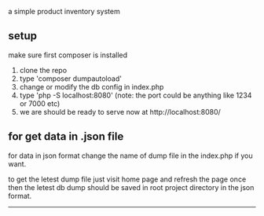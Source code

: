 a simple product inventory system

setup
-----------
make sure first composer is installed

1. clone the repo
2. type 'composer dumpautoload'
3. change or modify the db config in index.php
4. type 'php -S localhost:8080' (note: the port could be anything like 1234 or 7000 etc)
5. we are should be ready to serve now at http://localhost:8080/

for get data in .json file
----------------------------
for data in json format change the name of dump file in the index.php if you want.

to get the letest dump file just visit home page and refresh the page once then
the letest db dump should be saved in root project directory in the json format.

-----------